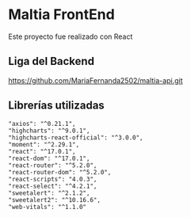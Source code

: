 # Maltia FrontEnd
Este proyecto fue realizado con React

## Liga del Backend 
https://github.com/MariaFernanda2502/maltia-api.git 

## Librerías utilizadas

    
    "axios": "^0.21.1",
    "highcharts": "^9.0.1",
    "highcharts-react-official": "^3.0.0",
    "moment": "^2.29.1",
    "react": "^17.0.1",
    "react-dom": "^17.0.1",
    "react-router": "^5.2.0",
    "react-router-dom": "^5.2.0",
    "react-scripts": "4.0.3",
    "react-select": "^4.2.1",
    "sweetalert": "^2.1.2",
    "sweetalert2": "^10.16.6",
    "web-vitals": "^1.1.0"
